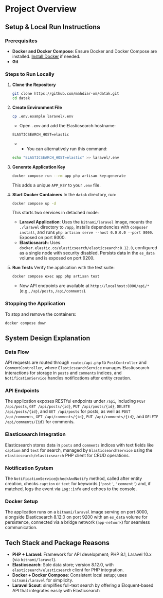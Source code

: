 # Project Overview


## Setup & Local Run Instructions

### Prerequisites
- **Docker and Docker Compose**: Ensure Docker and Docker Compose are installed. [Install Docker](https://docs.docker.com/get-docker/) if needed.
- **Git**

### Steps to Run Locally
1. **Clone the Repository**
   ```bash
   git clone https://github.com/mahdiar-om/datak.git
   cd datak
   ```

2. **Create Environment File**
   ```bash
   cp .env.example laravel/.env
   ```
   * Open `.env` and add the Elasticsearch hostname:
   ```env
   ELASTICSEARCH_HOST=elastic
   ```
   * * You can alternatively run this command:
    ```bash
    echo "ELASTICSEARCH_HOST=elastic" >> laravel/.env
    ```
   
   
3. **Generate Application Key**
   ```bash
   docker compose run --rm app php artisan key:generate
   ```
   This adds a unique `APP_KEY` to your `.env` file.

4. **Start Docker Containers**
   In the `datak` directory, run:
   ```bash
   docker compose up -d
   ```
   This starts two services in detached mode:
   - **Laravel Application**: Uses the `bitnami/laravel` image, mounts the `./laravel` directory to `/app`, installs dependencies with `composer install`, and runs `php artisan serve --host 0.0.0.0 --port 8000`. Exposed on port 8000.
   - **Elasticsearch**: Uses `docker.elastic.co/elasticsearch/elasticsearch:8.12.0`, configured as a single node with security disabled. Persists data in the `es_data` volume and is exposed on port 9200.


5. **Run Tests**
   Verify the application with the test suite:
   ```bash
   docker compose exec app php artisan test
   ```
   - Now API endpoints are available at `http://localhost:8000/api/*` (e.g., `/api/posts`, `/api/comments`).   
   
### Stopping the Application
To stop and remove the containers:
```bash
docker compose down
```


## System Design Explanation

### Data Flow
API requests are routed through `routes/api.php` to `PostController` and `CommentController`, where `ElasticsearchService` manages Elasticsearch interactions for storage in `posts` and `comments` indices, and `NotificationService` handles notifications after entity creation.

### API Endpoints
The application exposes RESTful endpoints under `/api`, including `POST /api/posts`, `GET /api/posts/{id}`, `PUT /api/posts/{id}`, `DELETE /api/posts/{id}`, and `GET /api/posts` for posts, as well as `POST /api/comments`, `GET /api/comments/{id}`, `PUT /api/comments/{id}`, and `DELETE /api/comments/{id}` for comments.

### Elasticsearch Integration
Elasticsearch stores data in `posts` and `comments` indices with text fields like `caption` and `text` for search, managed by `ElasticsearchService` using the `elasticsearch/elasticsearch` PHP client for CRUD operations.

### Notification System
The `NotificationService@checkAndNotify` method, called after entity creation, checks `caption` or `text` for keywords (`'post'`, `'comment'`) and, if matched, logs the event via `Log::info` and echoes to the console.

### Docker Setup
The application runs on a `bitnami/laravel` image serving on port 8000, alongside Elasticsearch 8.12.0 on port 9200 with an `es_data` volume for persistence, connected via a bridge network (`app-network`) for seamless communication.

## Tech Stack and Package Reasons

- **PHP + Laravel**: Framework for API development; PHP 8.1, Laravel 10.x (via `bitnami/laravel`).
- **Elasticsearch**: Sole data store; version 8.12.0, with `elasticsearch/elasticsearch` client for PHP integration.
- **Docker + Docker Compose**: Consistent local setup; uses `bitnami/laravel` for simplicity.
- **Laravel Scout**: simplifies full-text search by offering a Eloquent-based API that integrates easily with Elasticsearch
